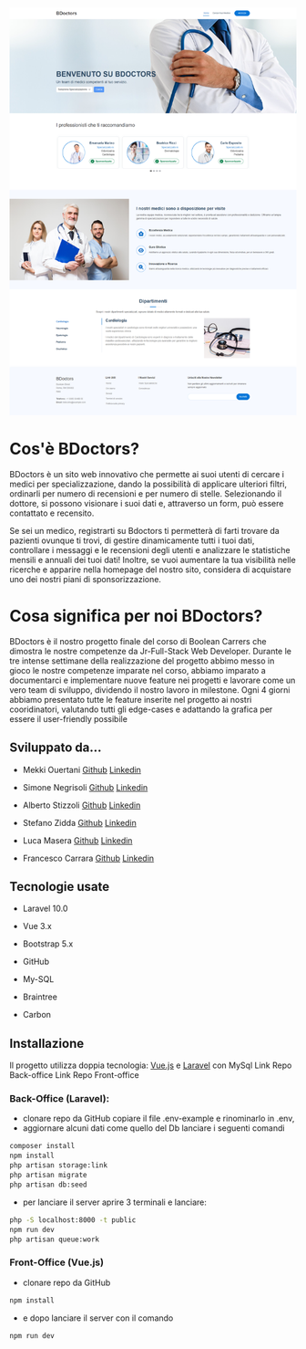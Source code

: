![immagine](src/assets/images/screen-home.png)

# Cos'è BDoctors?

BDoctors è un sito web innovativo che permette ai suoi utenti di cercare i medici per specializzazione, dando la possibilità di applicare ulteriori filtri, ordinarli per numero di recensioni e per numero di stelle. 
Selezionando il dottore, si possono visionare i suoi dati e, attraverso un form, può essere contattato e recensito.

Se sei un medico, registrarti su Bdoctors ti permetterà di farti trovare da pazienti ovunque ti trovi, di gestire dinamicamente tutti i tuoi dati, controllare i messaggi e le recensioni degli utenti e analizzare le statistiche mensili e annuali dei tuoi dati!
Inoltre, se vuoi aumentare la tua visibilità nelle ricerche e apparire nella homepage del nostro sito, considera di acquistare uno dei nostri piani di sponsorizzazione.

# Cosa significa per noi BDoctors?

BDoctors è il nostro progetto finale del corso di Boolean Carrers che dimostra le nostre competenze da Jr-Full-Stack Web Developer.
Durante le tre intense settimane della realizzazione del progetto abbimo messo in gioco le nostre competenze imparate nel corso, abbiamo  imparato a documentarci e implementare nuove feature nei progetti e  lavorare come un vero team di sviluppo, dividendo il nostro lavoro in milestone.
Ogni 4 giorni abbiamo presentato tutte le feature inserite nel progetto ai nostri cooridinatori, valutando tutti gli edge-cases e adattando la grafica per essere il user-friendly possibile 


## Sviluppato da...

- Mekki Ouertani [Github](https://github.com/mekkiouertani) [Linkedin](https://www.linkedin.com/in/mekkiouertani/)

- Simone Negrisoli [Github](https://github.com/SimoneNegrisoli) [Linkedin](https://www.linkedin.com/in/simonenegrisoli/)

- Alberto Stizzoli [Github](https://github.com/albertostizzoli) [Linkedin](https://www.linkedin.com/in/alberto-stizzoli-82a676260/)

- Stefano Zidda [Github](https://github.com/Trotteriniku) [Linkedin](https://www.linkedin.com/in/stefano-zidda-357aba2b1/)

- Luca Masera [Github](https://github.com/luca-masera) [Linkedin](https://www.linkedin.com/in/luca-masera-a67ab52b1/)

- Francesco Carrara [Github](https://github.com/fcarrara24) [Linkedin](https://www.linkedin.com/in/francesco-carrara-4b7a642ab/)

## Tecnologie usate

+ Laravel 10.0

+ Vue 3.x

+ Bootstrap 5.x

+ GitHub

+ My-SQL

+ Braintree

+ Carbon

## Installazione

Il progetto utilizza doppia tecnologia: [Vue.js](https://github.com/mekkiouertani/vue-bdoctors) e [Laravel](https://github.com/Trotteriniku/laravel-bdoctors)
 con MySql Link Repo Back-office Link Repo Front-office 

### Back-Office (Laravel): 
+  clonare repo da GitHub copiare il file .env-example e rinominarlo in .env, 
+  aggiornare alcuni dati come quello del Db lanciare i seguenti comandi 

```bash
composer install 
npm install 
php artisan storage:link 
php artisan migrate
php artisan db:seed 
```
+ per lanciare il server aprire 3 terminali e lanciare: 

```bash
php -S localhost:8000 -t public 
npm run dev 
php artisan queue:work 
```

### Front-Office (Vue.js)
+ clonare repo da GitHub 
 ```bash
 npm install 
 ```
+ e dopo lanciare il server con il comando 
 ```bash
 npm run dev
 ```
